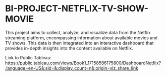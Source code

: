 # BI-PROJECT-NETFLIX-TV-SHOW-MOVIE
This project aims to collect, analyze, and visualize data from the Netflix streaming platform, encompassing information about available movies and TV shows. This data is then integrated into an interactive dashboard that provides in-depth insights into the content available on Netflix.

Link to Public Tableau: https://public.tableau.com/views/Book1_17158586175800/DashboardNetflix?:language=en-US&:sid=&:display_count=n&:origin=viz_share_link
